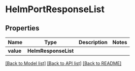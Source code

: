 # HelmPortResponseList


## Properties
Name | Type | Description | Notes
------------ | ------------- | ------------- | -------------
**value** | **HelmResponseList** |  | 

[[Back to Model list]](../README.md#documentation-for-models) [[Back to API list]](../README.md#documentation-for-api-endpoints) [[Back to README]](../README.md)


